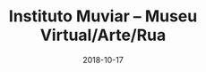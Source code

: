 ---
layout: post
category: portfolio
title: "Instituto Muviar – Museu Virtual/Arte/Rua"
link: "http://www.behance.net/gallery/71406589/Instituto-Muviar-Museu-Virtual-de-Arte-de-Rua"
date:  "2018-10-17"
postdate: "Outubro/2018"
banner: "https://mir-s3-cdn-cf.behance.net/project_modules/max_1200/f43e4871406589.5e4c41f787b67.jpg"
description: "Arquitetura da informação, experiência do usuário, concepção/interface e integração com Wordpress"
---